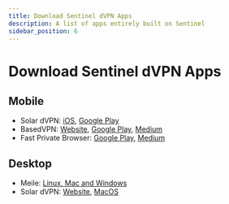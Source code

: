 ```yaml
---
title: Download Sentinel dVPN Apps
description: A list of apps entirely built on Sentinel
sidebar_position: 6
---
```


# Download Sentinel dVPN Apps

## Mobile

- Solar dVPN: [iOS](https://apps.apple.com/ee/app/solar-dvpn/id1597909295), [Google Play](https://play.google.com/store/apps/details?id=ee.solarlabs.dvpn)
- BasedVPN: [Website](https://basedapps.co.uk/), [Google Play](https://play.google.com/store/apps/details?id=co.uk.basedapps.vpn), [Medium](https://medium.com/sentinel/basedvpn-a-new-free-to-use-decentralized-vpn-built-on-sentinel-f490e6e9e237)
- Fast Private Browser: [Google Play](https://play.google.com/store/apps/details?id=com.ryn.vpn.privatedns.proxy.fast.mini.web.browser), [Medium](https://medium.com/sentinel/meet-the-3rd-live-dvpn-integrated-application-built-on-sentinel-4e02b55e56c7)

## Desktop

- Meile: [Linux, Mac and Windows](https://mathnodes.com/index.php/meile-dvpn-client-linux-os-x/)
- Solar dVPN: [Website](https://dvpn.solar/), [MacOS](https://apps.apple.com/app/solar-dvpn-fast-anonymous/id1597909295)